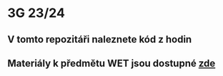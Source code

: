 # 3G 23/24

## V tomto repozitáři naleznete kód z hodin

## Materiály k předmětu WET jsou dostupné [zde](https://github.com/JS-Trebesin/WET-materialy)
